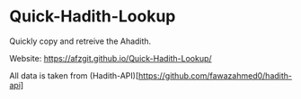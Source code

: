# Quick-Hadith-Lookup

Quickly copy and retreive the Ahadith.

Website: https://afzgit.github.io/Quick-Hadith-Lookup/

All data is taken from (Hadith-API)[https://github.com/fawazahmed0/hadith-api]
